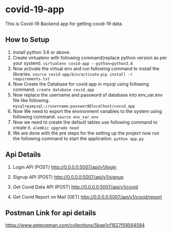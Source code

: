 # covid-19-app
This is Covid-19 Backend app for getting covid-19 data.

## How to Setup
1. Install python 3.6 or above.
2. Create virtualenv with following command(replace python version as per your system).
```virtualenv covid-app --python=python3.6```
3. Now activate the virtual env and run following command to install the libraries.
```source covid-app/bin/activate```
```pip install -r requirements.txt```
4. Now Create the Database for covid app in mysql using following command.
```create database covid_app```
5. Now replace the username and password of database into env_var.env file like following.
```mysql+pymysql://username:password@localhost/covid_app```
6. Now We need to export the environment variables to the system using following command.
```source env_var.env```
7. Now we need to create the default tables use following command to create it.
```alembic upgrade head```
8. We are done with the pre steps for the setting up the project now run the following 
   command to start the application.
```python app.py```

## Api Details
1. Login API (POST)
http://0.0.0.0:5007/api/v1/login

2. Signup API (POST)
http://0.0.0.0:5007/api/v1/signup

3. Get Covid Data API (POST)
http://0.0.0.0:5007/api/v1/covid

4. Get Covid Report on Mail (GET)
http://0.0.0.0:5007/api/v1/covid/report


## Postman Link for api details
https://www.getpostman.com/collections/5bae1cf1827f59564584
